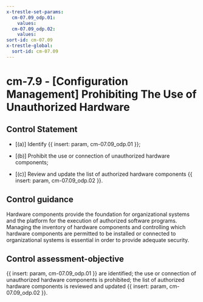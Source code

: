 ```yaml
---
x-trestle-set-params:
  cm-07.09_odp.01:
    values:
  cm-07.09_odp.02:
    values:
sort-id: cm-07.09
x-trestle-global:
  sort-id: cm-07.09
---
```


# cm-7.9 - \[Configuration Management\] Prohibiting The Use of Unauthorized Hardware

## Control Statement

- \[(a)\] Identify {{ insert: param, cm-07.09_odp.01 }};

- \[(b)\] Prohibit the use or connection of unauthorized hardware components;

- \[(c)\] Review and update the list of authorized hardware components {{ insert: param, cm-07.09_odp.02 }}.

## Control guidance

Hardware components provide the foundation for organizational systems and the platform for the execution of authorized software programs. Managing the inventory of hardware components and controlling which hardware components are permitted to be installed or connected to organizational systems is essential in order to provide adequate security.

## Control assessment-objective

{{ insert: param, cm-07.09_odp.01 }} are identified;
the use or connection of unauthorized hardware components is prohibited;
the list of authorized hardware components is reviewed and updated {{ insert: param, cm-07.09_odp.02 }}.
